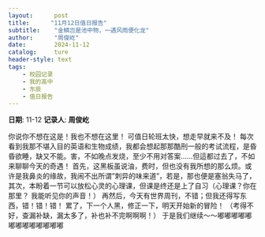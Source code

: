 ```yaml
---
layout:      post
title:      "11月12日值日报告"
subtitle:    "金鳞岂是池中物，一遇风雨便化龙"
author:      "周俊屹"
date:        2024-11-12
catalog:     ture
header-style: text
tags: 
    - 校园记录
    - 我的高中
    - 东辰
    - 值日报告
---
```


**日期**: 11-12
**记录人**: **周俊屹**

你说你不想在这是！我也不想在这里！
可值日轮班太快，想走早就来不及！
每次看到我那不堪入目的英语和生物成绩，我都会想起那那酷刑一般的考试流程，是昏昏欲睡，缺又不能。害，不如晚点发烧，至少不用对答案……但這都过去了，不如来聊聊今天的奇遇！
首先，这黑板虽说油，费时，但也没有我所想的那么烦。或许是我鼻炎的缘故，我闹不出所谓”刺异的味来道”，若是，那也便是塞翁失马了，
其次，本盼着一节可以放松心灵的心理课，但课是终还是上了自习（心理课？你在那里？
我能听见你的声音！）
再然后，今天有世界周刊，不错；但我还得写东西，错！错！错！
累了，下一个人黑，修正一下，明天开始新的冒险！
（考得不好，查漏补缺，漏太多了，补也补不完啊啊啊！）
于是我们继续～～嘟嘟嘟嘟嘟嘟嘟嘟嘟嘟嘟嘟嘟
